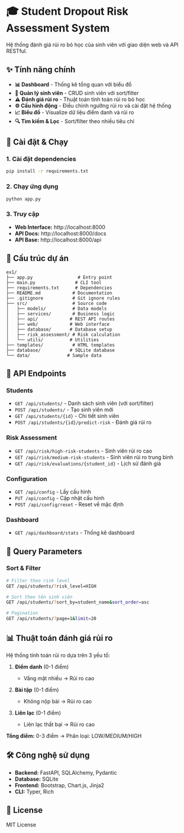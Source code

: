 # 🎓 Student Dropout Risk Assessment System

Hệ thống đánh giá rủi ro bỏ học của sinh viên với giao diện web và API RESTful.

## ✨ Tính năng chính

- **📊 Dashboard** - Thống kê tổng quan với biểu đồ
- **👥 Quản lý sinh viên** - CRUD sinh viên với sort/filter
- **⚠️ Đánh giá rủi ro** - Thuật toán tính toán rủi ro bỏ học
- **⚙️ Cấu hình động** - Điều chỉnh ngưỡng rủi ro và cài đặt hệ thống
- **📈 Biểu đồ** - Visualize dữ liệu điểm danh và rủi ro
- **🔍 Tìm kiếm & Lọc** - Sort/filter theo nhiều tiêu chí

## 🚀 Cài đặt & Chạy

### 1. Cài đặt dependencies
```bash
pip install -r requirements.txt
```

### 2. Chạy ứng dụng
```bash
python app.py
```

### 3. Truy cập
- **Web Interface:** http://localhost:8000
- **API Docs:** http://localhost:8000/docs
- **API Base:** http://localhost:8000/api

## 📁 Cấu trúc dự án

```
ex1/
├── app.py                 # Entry point
├── main.py               # CLI tool
├── requirements.txt      # Dependencies
├── README.md            # Documentation
├── .gitignore           # Git ignore rules
├── src/                 # Source code
│   ├── models/          # Data models
│   ├── services/        # Business logic
│   ├── api/            # REST API routes
│   ├── web/            # Web interface
│   ├── database/       # Database setup
│   ├── risk_assessment/ # Risk calculation
│   └── utils/          # Utilities
├── templates/           # HTML templates
├── database/           # SQLite database
└── data/              # Sample data
```

## 🔧 API Endpoints

### Students
- `GET /api/students/` - Danh sách sinh viên (với sort/filter)
- `POST /api/students/` - Tạo sinh viên mới
- `GET /api/students/{id}` - Chi tiết sinh viên
- `POST /api/students/{id}/predict-risk` - Đánh giá rủi ro

### Risk Assessment
- `GET /api/risk/high-risk-students` - Sinh viên rủi ro cao
- `GET /api/risk/medium-risk-students` - Sinh viên rủi ro trung bình
- `GET /api/risk/evaluations/{student_id}` - Lịch sử đánh giá

### Configuration
- `GET /api/config` - Lấy cấu hình
- `PUT /api/config` - Cập nhật cấu hình
- `POST /api/config/reset` - Reset về mặc định

### Dashboard
- `GET /api/dashboard/stats` - Thống kê dashboard

## 🎯 Query Parameters

### Sort & Filter
```bash
# Filter theo risk level
GET /api/students/?risk_level=HIGH

# Sort theo tên sinh viên
GET /api/students/?sort_by=student_name&sort_order=asc

# Pagination
GET /api/students/?page=1&limit=20
```

## 📊 Thuật toán đánh giá rủi ro

Hệ thống tính toán rủi ro dựa trên 3 yếu tố:

1. **Điểm danh** (0-1 điểm)
   - Vắng mặt nhiều → Rủi ro cao

2. **Bài tập** (0-1 điểm)  
   - Không nộp bài → Rủi ro cao

3. **Liên lạc** (0-1 điểm)
   - Liên lạc thất bại → Rủi ro cao

**Tổng điểm:** 0-3 điểm → Phân loại: LOW/MEDIUM/HIGH

## 🛠️ Công nghệ sử dụng

- **Backend:** FastAPI, SQLAlchemy, Pydantic
- **Database:** SQLite
- **Frontend:** Bootstrap, Chart.js, Jinja2
- **CLI:** Typer, Rich

## 📝 License

MIT License 
